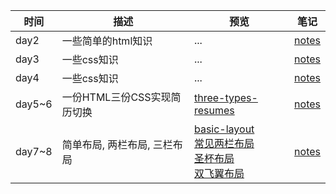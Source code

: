 | 时间        | 描述   | 预览   | 笔记  |
| -------     | ------ | -------- | --- |
| day2    | 一些简单的html知识 | ...  | [notes](https://github.com/zzzmj/2018-ife-task/blob/master/day2/notes.md) |
| day3    | 一些css知识 | ...  | [notes](https://github.com/zzzmj/2018-ife-task/blob/master/day3/notes.md) |
| day4    | 一些css知识 | ...  | [notes](https://github.com/zzzmj/2018-ife-task/blob/master/day4背景边框和复杂选择器/notes.md) |
| day5~6    | 一份HTML三份CSS实现简历切换 | [three-types-resumes](https://zzzmj.github.io/ife/three-types-resumes/resume.html)  | [notes](https://github.com/zzzmj/2018-ife-task/blob/master/day5~6简历实现/notes.md) |
| day7~8    | 简单布局, 两栏布局, 三栏布局 | [basic-layout](https://zzzmj.github.io/ife/basic-layout/index.html)<br> [常见两栏布局](https://zzzmj.github.io/demo/two-column-layout/index.html)<br>[圣杯布局](https://zzzmj.github.io/demo/three-column-layout/grail-layout.html)<br> [双飞翼布局](https://zzzmj.github.io/demo/three-column-layout/flying-swing-layout.html)  | [notes](https://github.com/zzzmj/2018-ife-task/blob/master/day7~8布局/notes.md) |


